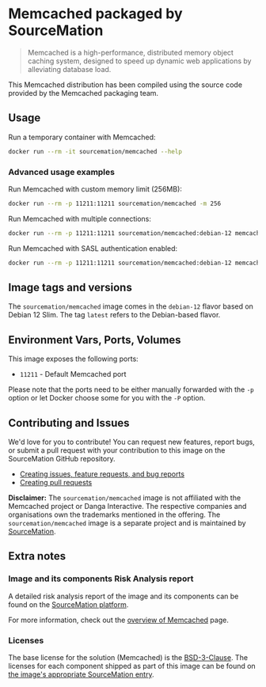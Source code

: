 # Memcached packaged by SourceMation

> Memcached is a high-performance, distributed memory object caching system, designed to speed up dynamic web applications by alleviating database load.

This Memcached distribution has been compiled using the source code provided by the Memcached packaging team.

## Usage

Run a temporary container with Memcached:

```bash
docker run --rm -it sourcemation/memcached --help
```

### Advanced usage examples

Run Memcached with custom memory limit (256MB):
```bash
docker run --rm -p 11211:11211 sourcemation/memcached -m 256
```

Run Memcached with multiple connections:
```bash
docker run --rm -p 11211:11211 sourcemation/memcached:debian-12 memcached -c 1024
```

Run Memcached with SASL authentication enabled:
```bash
docker run --rm -p 11211:11211 sourcemation/memcached:debian-12 memcached -S
```

## Image tags and versions

The `sourcemation/memcached` image comes in the `debian-12` flavor based on Debian 12 Slim. The tag `latest` refers to the Debian-based flavor.

## Environment Vars, Ports, Volumes

This image exposes the following ports: 

- `11211` - Default Memcached port

Please note that the ports need to be either manually forwarded with the
`-p` option or let Docker choose some for you with the `-P` option.

## Contributing and Issues

We'd love for you to contribute! You can request new features, report bugs, or
submit a pull request with your contribution to this image on the SourceMation
GitHub repository.

- [Creating issues, feature requests, and bug reports](https://github.com/SourceMation/images/issues/new/choose)
- [Creating pull requests](https://github.com/SourceMation/images/compare)

**Disclaimer:** The `sourcemation/memcached` image is not affiliated with
the Memcached project or Danga Interactive. The respective companies and
organisations own the trademarks mentioned in the offering. The
`sourcemation/memcached` image is a separate project and is maintained by
[SourceMation](https://sourcemation.com).

## Extra notes

### Image and its components Risk Analysis report

A detailed risk analysis report of the image and its components can be
found on the [SourceMation
platform](https://sourcemation.com/images/memcached).

For more information, check out the [overview of
Memcached](https://memcached.org/) page.

### Licenses

The base license for the solution (Memcached) is the
[BSD-3-Clause](https://opensource.org/licenses/BSD-3-Clause). The licenses for each component shipped as
part of this image can be found on [the image's appropriate SourceMation
entry](https://sourcemation.com/images/memcached).